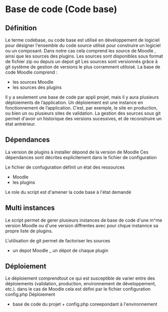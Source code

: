 # Base de code (Code base)

## Définition
Le terme codebase, ou code base est utilisé en développement de logiciel pour désigner l'ensemble du code source utilisé pour construire un logiciel ou un composant. 
Dans notre cas cela comprend les source de Moodle , ainsi que les sources des plugins.
Les sources sont disponibles sous format de fichier zip ou depuis un depot git
Les sources sont versionnés grâce à git système de gestion de versions le plus corramment utiloisé.
La base de code Moodle comprend :
- les sources Moodle
- les sources des plugins

Il y a seulement une base de code par appli projet, mais il y aura plusieurs déploiements de l’application. Un déploiement est une instance en fonctionnement de l’application. C’est, par exemple, le site en production, ou bien un ou plusieurs sites de validation. 
La gestion des sources sous git permet d'avoir un historique des versions sucessives, et de reconstruire un état antrérieur.
## Dépendances

La version de plugins à installer dépond de la version de Moodle
Ces dépendances sont décrites explicitement dans le fichier de configuration

Le fichier de confuguration définit un état des ressources
- Moodle
- les plugins

Le role du script est d'amener la code base à l'état demandé


## Multi instances

Le script permet de gerer plusieurs instances de base de code d'une m^me version Moodle ou d'une version diffrentes avec pour chque instannce sa propre liste de plugins.

L'utilisation de git permet de factoriser les sources
- un depot Moodle
_ un dépot de chaque plugin

## Déploiement

Le déploiement comprendtout ce qui est susceptible de varier entre des déploiements (validation, production, environnement de développement, etc.). 
dans le cas de Moodle cela est défini  par le fichier configuration config.php
Déploiement
- base de code du projet + config.php coreepondant à l'environnement

